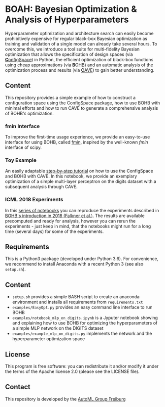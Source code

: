 # BOAH: Bayesian Optimization & Analysis of Hyperparameters

Hyperparameter optimization and architecture search can easily become prohibitively expensive for regular black-box
Bayesian optimization as training and validation of a single model can already take several hours. To overcome
this, we introduce a tool suite for multi-fidelity Bayesian optimization that allows the specification of design spaces
(via [**C**onfigSpace](https://github.com/automl/ConfigSpace))
in Python, the efficient optimization of black-box functions using cheap approximations
(via [**B**OHB](https://github.com/automl/HpBandSter))
and an automatic analysis of
the optimization process and results (via [**C**AVE](https://github.com/automl/CAVE)) to gain better understanding.

## Content

This repository provides a simple example of how to construct a configuration space using the ConfigSpace package,
how to use BOHB with minimal efforts and how to run CAVE to generate a comprehensive
analysis of BOHB's optimization.

### fmin Interface

To improve the first-time usage experience, we provide an easy-to-use interface for using BOHB, called [fmin](https://github.com/automl/BOAH/blob/master/examples/mlp_on_digits/FMin.py), inspired by the well-known _fmin_ interface of scipy. 

### Toy Example

An easily adaptable [step-by-step tutorial](https://github.com/automl/CBC/tree/master/examples/mlp_on_digits) on how to use
the ConfigSpace and BOHB with CAVE. In this notebook, we provide an
exemplary optimization of a simple multi-layer perceptron on the digits dataset with a subsequent analysis through CAVE.

### ICML 2018 Experiments

In this [series of notebooks](https://github.com/automl/CBC/tree/master/examples/icml_2018_experiments) you can reproduce the
experiments described in
[BOHB's introduction in 2018 (Falkner et al.)](http://proceedings.mlr.press/v80/falkner18a.html).
The results are available precomputed and ready for analysis, however you can rerun the experiments - just keep in mind,
that the notebooks might run for a long time (several days) for some of the experiments.

## Requirements

This is a Python3 package (developed under Python 3.6).  For convenience, we recommend to install Anaconda with a recent
Python 3 (see also `setup.sh`).

## Content

 * `setup.sh` provides a simple BASH script to create an anaconda environment and installs all requirements from
   `requirements.txt`
 * `examples/EasyOpt.py` provides an easy command line interface to run BOHB
 * `examples/notebook_mlp_on_digits.ipynb` is a Jyputer notebook showing and explaining how to use BOHB for optimizing
   the hyperparameters of a simple MLP network on the DIGITS dataset
 * `examples/example_mlp_on_digits.py` implements the network and the hyperparameter optimization space

## License

This program is free software: you can redistribute it and/or modify it under the terms of the Apache license 2.0
(please see the LICENSE file).

## Contact

This repository is developed by the [AutoML Group Freiburg](https://www.automl.org)
